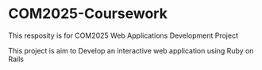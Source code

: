# COM2025-Coursework
This resposity is for COM2025 Web Applications Development Project

This project is aim to Develop an interactive web application using Ruby on Rails
